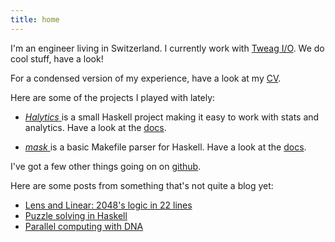 ```yaml
---
title: home
---
```



I'm an engineer living in Switzerland. I currently work with [Tweag
I/O](http://tweag.io). We do cool stuff, have a look!

For a condensed version of my experience, have a look at my <a href="cv.pdf">CV</a>.<br/>

Here are some of the projects I played with lately:

 * [*Halytics* <i class="fa fa-github"></i>](http://github.com/nmattia/halytics)
   is a small Haskell project making it easy to work with stats and analytics.
   Have a look at the [docs](http://nmattia.github.io/halytics/).

 * [*mask* <i class="fa fa-github"></i>](http://github.com/nmattia/mask) is a
   basic Makefile parser for Haskell. Have a look at the
   [docs](http://nmattia.github.io/mask/).

I've got a few other things going on on [github](http://github.com/nmattia).

Here are some posts from something that's not quite a blog yet:

 * [Lens and Linear: 2048's logic in 22 lines](posts/2016-08-19-lens-linear-2048.html)
 * [Puzzle solving in Haskell](posts/2016-07-31-bfs-tree.html)
 * [Parallel computing with DNA](posts/2015-04-20-parallel-dna.html)
